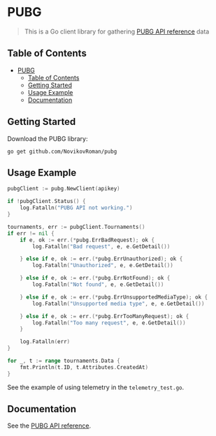 # PUBG

> This is a Go client library for gathering [PUBG API reference] data

## Table of Contents

- [PUBG](#pubg)
  - [Table of Contents](#table-of-contents)
  - [Getting Started](#getting-started)
  - [Usage Example](#usage-example)
  - [Documentation](#documentation)

## Getting Started

Download the PUBG library:

```shell
go get github.com/NovikovRoman/pubg
```

## Usage Example

```go
pubgClient := pubg.NewClient(apikey)

if !pubgClient.Status() {
	log.Fatalln("PUBG API not working.")
}

tournaments, err := pubgClient.Tournaments()
if err != nil {
	if e, ok := err.(*pubg.ErrBadRequest); ok {
		log.Fatalln("Bad request", e, e.GetDetail())

	} else if e, ok := err.(*pubg.ErrUnauthorized); ok {
		log.Fatalln("Unauthorized", e, e.GetDetail())

	} else if e, ok := err.(*pubg.ErrNotFound); ok {
		log.Fatalln("Not found", e, e.GetDetail())

	} else if e, ok := err.(*pubg.ErrUnsupportedMediaType); ok {
		log.Fatalln("Unsupported media type", e, e.GetDetail())

	} else if e, ok := err.(*pubg.ErrTooManyRequest); ok {
		log.Fatalln("Too many request", e, e.GetDetail())
	}

	log.Fatalln(err)
}

for _, t := range tournaments.Data {
	fmt.Println(t.ID, t.Attributes.CreatedAt)
}
```

See the example of using telemetry in the `telemetry_test.go`.

## Documentation

See the [PUBG API reference].

[PUBG API reference]: https://documentation.pubg.com/en/introduction.html